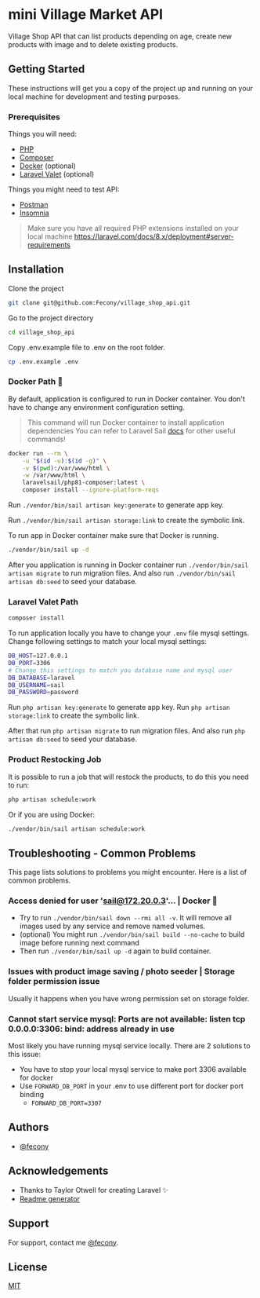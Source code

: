 # mini Village Market API

Village Shop API that can list products depending on age, create new products with image and to delete existing
products.

## Getting Started

These instructions will get you a copy of the project up and running on your local machine for development and testing
purposes.

### Prerequisites

Things you will need:

- [PHP](https://www.php.net/downloads.php)
- [Composer](https://getcomposer.org/download/)
- [Docker](https://docs.docker.com/get-docker/) (optional)
- [Laravel Valet](https://laravel.com/docs/9.x/valet) (optional)

Things you might need to test API:

- [Postman](https://www.postman.com/downloads/)
- [Insomnia](https://insomnia.rest/download)

> Make sure you have all required PHP extensions installed on your local
> machine https://laravel.com/docs/8.x/deployment#server-requirements

## Installation

Clone the project

```bash
git clone git@github.com:Fecony/village_shop_api.git
```

Go to the project directory

```bash
cd village_shop_api
```

Copy .env.example file to .env on the root folder.

```bash
cp .env.example .env
```

### Docker Path 🐳

By default, application is configured to run in Docker container. You don't have to change any environment configuration
setting.

> This command will run Docker container to install application dependencies
> You can refer to Laravel
> Sail [docs](https://laravel.com/docs/9.x/sail#installing-composer-dependencies-for-existing-projects) for other useful
> commands!

```bash
docker run --rm \
    -u "$(id -u):$(id -g)" \
    -v $(pwd):/var/www/html \
    -w /var/www/html \
    laravelsail/php81-composer:latest \
    composer install --ignore-platform-reqs
```

Run `./vendor/bin/sail artisan key:generate` to generate app key.

Run `./vendor/bin/sail artisan storage:link` to create the symbolic link.

To run app in Docker container make sure that Docker is running.

```bash
./vendor/bin/sail up -d
```

After you application is running in Docker container run `./vendor/bin/sail artisan migrate` to run migration files.
And also run `./vendor/bin/sail artisan db:seed` to seed your database.

### Laravel Valet Path

```bash
composer install
```

To run application locally you have to change your `.env` file mysql settings.
Change following settings to match your local mysql settings:

```bash
DB_HOST=127.0.0.1
DB_PORT=3306
# Change this settings to match you database name and mysql user
DB_DATABASE=laravel
DB_USERNAME=sail
DB_PASSWORD=password
```

Run `php artisan key:generate` to generate app key.
Run `php artisan storage:link` to create the symbolic link.

After that run `php artisan migrate` to run migration files. And also run `php artisan db:seed` to seed your database.

### Product Restocking Job

It is possible to run a job that will restock the products, to do this you need to run:

```bash
php artisan schedule:work
```

Or if you are using Docker:

```bash
./vendor/bin/sail artisan schedule:work
```

## Troubleshooting - Common Problems

This page lists solutions to problems you might encounter. Here is a list of common problems.

### Access denied for user 'sail@172.20.0.3'... | Docker 🐳

- Try to run `./vendor/bin/sail down --rmi all -v`. It will remove all images used by any service and remove named
  volumes.
- (optional) You might run `./vendor/bin/sail build --no-cache` to build image before running next command
- Then run `./vendor/bin/sail up -d` again to build container.

### Issues with product image saving / photo seeder | Storage folder permission issue

Usually it happens when you have wrong permission set on storage folder.

### Cannot start service mysql: Ports are not available: listen tcp 0.0.0.0:3306: bind: address already in use

Most likely you have running mysql service locally. There are 2 solutions to this issue:

- You have to stop your local mysql service to make port 3306 available for docker
- Use `FORWARD_DB_PORT` in your .env to use different port for docker port binding
    - `FORWARD_DB_PORT=3307`

## Authors

- [@fecony](https://www.github.com/fecony)

## Acknowledgements

- Thanks to Taylor Otwell for creating Laravel ✨
- [Readme generator](https://readme.so/)

## Support

For support, contact me [@fecony](https://www.github.com/fecony).

## License

[MIT](https://choosealicense.com/licenses/mit/)
